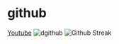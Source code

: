 # github
[Youtube](https://www.youtube.com/)
![dgithub](https://github.com/UgurArii/github/blob/main/gifOrnek.gif)
![Github Streak](https://camo.githubusercontent.com/d972b2456ee60cde9cd07dcae8d1195edf8a52c751f50f31cbfbc327fd809273/68747470733a2f2f692e696d6775722e636f6d2f496154755964532e706e67)


